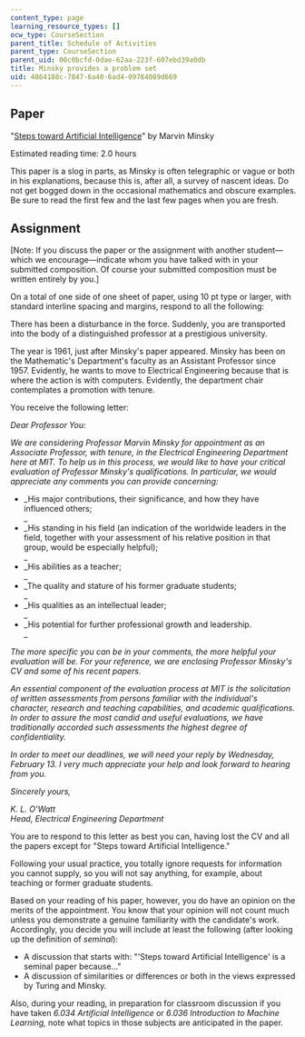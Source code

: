 ```yaml
---
content_type: page
learning_resource_types: []
ocw_type: CourseSection
parent_title: Schedule of Activities
parent_type: CourseSection
parent_uid: 00c0bcfd-0dae-62aa-223f-607ebd39a0db
title: Minsky provides a problem set
uid: 4864188c-7847-6a40-6ad4-09784089d669
---
```


Paper
-----

"[Steps toward Artificial Intelligence](https://web.media.mit.edu/~minsky/papers/steps.html)" by Marvin Minsky

Estimated reading time: 2.0 hours

This paper is a slog in parts, as Minsky is often telegraphic or vague or both in his explanations, because this is, after all, a survey of nascent ideas. Do not get bogged down in the occasional mathematics and obscure examples. Be sure to read the first few and the last few pages when you are fresh.

Assignment
----------

\[Note: If you discuss the paper or the assignment with another student—which we encourage—indicate whom you have talked with in your submitted composition. Of course your submitted composition must be written entirely by you.\]

On a total of one side of one sheet of paper, using 10 pt type or larger, with standard interline spacing and margins, respond to all the following:

There has been a disturbance in the force. Suddenly, you are transported into the body of a distinguished professor at a prestigious university.

The year is 1961, just after Minsky's paper appeared. Minsky has been on the Mathematic's Department's faculty as an Assistant Professor since 1957. Evidently, he wants to move to Electrical Engineering because that is where the action is with computers. Evidently, the department chair contemplates a promotion with tenure.

You receive the following letter:

_Dear Professor You:_

_We are considering Professor Marvin Minsky for appointment as an Associate Professor, with tenure, in the Electrical Engineering Department here at MIT. To help us in this process, we would like to have your critical evaluation of Professor Minsky's qualifications. In particular, we would appreciate any comments you can provide concerning:_

*   _His major contributions, their significance, and how they have influenced others;  
    _
*   _His standing in his field (an indication of the worldwide leaders in the field, together with your assessment of his relative position in that group, would be especially helpful);  
    _
*   _His abilities as a teacher;  
    _
*   _The quality and stature of his former graduate students;  
    _
*   _His qualities as an intellectual leader;  
    _
*   _His potential for further professional growth and leadership.  
    _

_The more specific you can be in your comments, the more helpful your evaluation will be. For your reference, we are enclosing Professor Minsky's CV and some of his recent papers._

_An essential component of the evaluation process at MIT is the solicitation of written assessments from persons familiar with the individual's character, research and teaching capabilities, and academic qualifications. In order to assure the most candid and useful evaluations, we have traditionally accorded such assessments the highest degree of confidentiality._

_In order to meet our deadlines, we will need your reply by Wednesday, February 13. I very much appreciate your help and look forward to hearing from you._

_Sincerely yours,_

_K. L. O'Watt  
Head, Electrical Engineering Department_

You are to respond to this letter as best you can, having lost the CV and all the papers except for "Steps toward Artificial Intelligence."

Following your usual practice, you totally ignore requests for information you cannot supply, so you will not say anything, for example, about teaching or former graduate students.

Based on your reading of his paper, however, you do have an opinion on the merits of the appointment. You know that your opinion will not count much unless you demonstrate a genuine familiarity with the candidate's work. Accordingly, you decide you will include at least the following (after looking up the definition of _seminal_):

*   A discussion that starts with: "'Steps toward Artificial Intelligence' is a seminal paper because..."
*   A discussion of similarities or differences or both in the views expressed by Turing and Minsky.

Also, during your reading, in preparation for classroom discussion if you have taken _6.034 Artificial Intelligence_ or _6.036 Introduction to Machine Learning,_ note what topics in those subjects are anticipated in the paper.